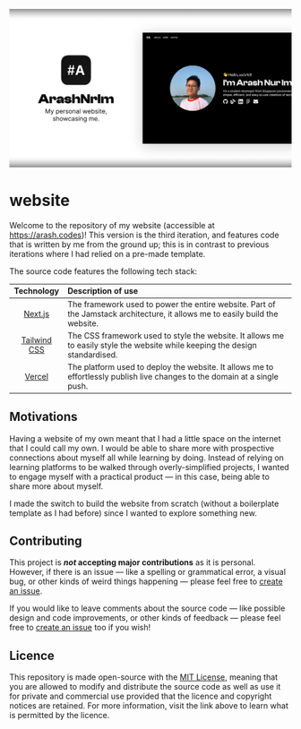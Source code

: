 ![Project banner](./website.svg)

# website

Welcome to the repository of my website (accessible at https://arash.codes)! This version is the third iteration, and features code that is written by me from the ground up; this is in contrast to previous iterations where I had relied on a pre-made template.

The source code features the following tech stack:

|               Technology                | Description of use                                                                                                           |
| :-------------------------------------: | :--------------------------------------------------------------------------------------------------------------------------- |
|      [Next.js](https://nextjs.org)      | The framework used to power the entire website. Part of the Jamstack architecture, it allows me to easily build the website. |
| [Tailwind CSS](https://tailwindcss.com) | The CSS framework used to style the website. It allows me to easily style the website while keeping the design standardised. |
|      [Vercel](https://vercel.com)       | The platform used to deploy the website. It allows me to effortlessly publish live changes to the domain at a single push.   |

## Motivations

Having a website of my own meant that I had a little space on the internet that I could call my own. I would be able to share more with prospective connections about myself all while learning by doing. Instead of relying on learning platforms to be walked through overly-simplified projects, I wanted to engage myself with a practical product — in this case, being able to share more about myself.

I made the switch to build the website from scratch (without a boilerplate template as I had before) since I wanted to explore something new.

## Contributing

This project is **_not_ accepting major contributions** as it is personal. However, if there is an issue — like a spelling or grammatical error, a visual bug, or other kinds of weird things happening — please feel free to [create an issue](https://github.com/arashnrim/website/issues/new).

If you would like to leave comments about the source code — like possible design and code improvements, or other kinds of feedback — please feel free to [create an issue](https://github.com/arashnrim/website/issues/new) too if you wish!

## Licence

This repository is made open-source with the [MIT License](https://github.com/arashnrim/website/blob/main/LICENSE.md), meaning that you are allowed to modify and distribute the source code as well as use it for private and commercial use provided that the licence and copyright notices are retained. For more information, visit the link above to learn what is permitted by the licence.

